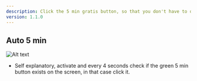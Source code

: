 ```yaml
---
description: Click the 5 min gratis button, so that you don't have to do it
version: 1.1.0
---
```


## Auto 5 min

![Alt text](./images/fivemin.png 'sentinel_button')

-   Self explanatory, activate and every 4 seconds check if the green 5 min button exists on the screen, in that case click it.
